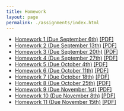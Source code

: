 ```yaml
---
title: Homework
layout: page
permalink: ./assignments/index.html
---
```


- [Homework 1 (Due September 6th)](./homework1.html) [[PDF]](./homework1.pdf)
- [Homework 2 (Due September 13th)](./homework2.html) [[PDF]](./homework2.pdf)
- [Homework 3 (Due September 20th)](./homework3.html) [[PDF]](./homework3.pdf)
- [Homework 4 (Due September 27th)](./homework4.html) [[PDF]](./homework4.pdf)
- [Homework 5 (Due October 4th)](./homework5.html) [[PDF]](./homework5.pdf)
- [Homework 6 (Due October 11th)](./homework6.html) [[PDF]](./homework6.pdf)
- [Homework 7 (Due October 18th)](./homework7.html) [[PDF]](./homework7.pdf)
- [Homework 8 (Due October 25th)](./homework8.html) [[PDF]](./homework8.pdf)
- [Homework 9 (Due November 1st)](./homework9.html) [[PDF]](./homework9.pdf)
- [Homework 10 (Due November 8th)](./homework10.html) [[PDF]](./homework10.pdf)
- [Homework 11 (Due November 15th)](./homework11.html) [[PDF]](./homework11.pdf)
